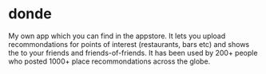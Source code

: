 # donde

My own app which you can find in the appstore. It lets you upload recommondations for points of interest (restaurants, bars etc) and shows the to your friends and friends-of-friends. It has been used by 200+ people who posted 1000+ place recommondations across the globe. 

